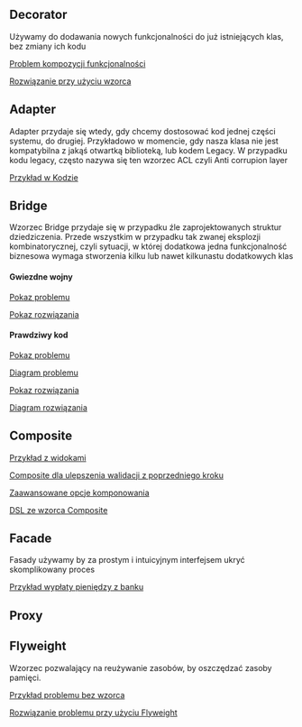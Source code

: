 ## Decorator

Używamy do dodawania nowych funkcjonalności do już istniejących klas, bez zmiany ich kodu

[Problem kompozycji funkcjonalności](decorator%2FDecoratorProblem.kt)

[Rozwiązanie przy użyciu wzorca](decorator%2FDecoratorSolution.kt)

## Adapter

Adapter przydaje się wtedy, gdy chcemy dostosować kod jednej części systemu, do drugiej. Przykładowo w momencie,
gdy nasza klasa nie jest kompatybilna z jakąś otwartką biblioteką, lub kodem Legacy. W przypadku
kodu legacy, często nazywa się ten wzorzec ACL czyli Anti corrupion layer

[Przykład w Kodzie](adapter%2FNavigationAttraction.kt)

## Bridge

Wzorzec Bridge przydaje się w przypadku źle zaprojektowanych struktur dziedziczenia.
Przede wszystkim w przypadku tak zwanej eksplozji kombinatorycznej, czyli sytuacji, w której
dodatkowa jedna funkcjonalność biznesowa wymaga stworzenia kilku lub nawet kilkunastu dodatkowych klas

#### Gwiezdne wojny

[Pokaz problemu](bridge%2FinRealLife%2FMessWithoutBridge.kt)

[Pokaz rozwiązania](bridge%2FinRealLife%2FBridgeImplementation.kt)

#### Prawdziwy kod

[Pokaz problemu](bridge%2FinRealCode%2FMessWithoutBridge.kt)

[Diagram problemu](bridge%2FBridgeProblem.uml)

[Pokaz rozwiązania](bridge%2FinRealCode%2FBridgeImplementation.kt)

[Diagram rozwiązania](bridge%2FBridgeResult.uml)

## Composite

[Przykład z widokami](composite%2Freal%2FRealLifeComposite.kt)

[Composite dla ulepszenia walidacji z poprzedniego kroku](composite%2FPaymentCompositeValidation.kt)

[Zaawansowane opcje komponowania](composite%2FPaymentComplexCompositeValidation.kt)

[DSL ze wzorca Composite](composite%2FCompositeToDSL.kt)

## Facade

Fasady używamy by za prostym i intuicyjnym interfejsem ukryć skomplikowany proces

[Przykład wypłaty pieniędzy z banku](facade%2FBankAccount.kt)

## Proxy

## Flyweight

Wzorzec pozwalający na reużywanie zasobów, by oszczędzać zasoby pamięci.

[Przykład problemu bez wzorca](flyweight%2FnoPattern.kt)

[Rozwiązanie problemu przy użyciu Flyweight](flyweight%2Fflyweight.kt)
